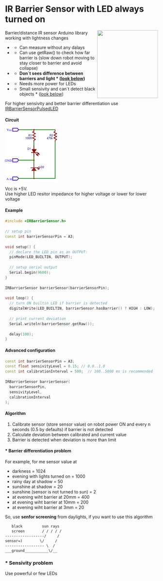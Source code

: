 # IR Barrier Sensor with LED always turned on
<img src="http://python.rk.edu.pl/site_media/resources/python.rk.edu.pl/images/pymcu_led_photodiode.jpg" align="right" width="200" height="223"/>

Barrier/distance IR sensor Arduino library  working with lightness changes

* + Can measure without any dalays<br/>
* + Can use getRaw() to check how far barrier is (slow down robot moving to stay closer to barrier and avoid collapse)
* - **Don`t sees difference between barriers and light * ([look below](#-barrier-differentiation-problem))**<br/>
* - Needs more power for LEDs<br/>
* - Small sensivity and can`t detect black objects * ([look below](#-sensivity-problem))<br/>

For higher sensivity and better barrier differentiation use <a href="https://github.com/el-fuego/IRBarrierSensorPulsedLED">IRBarrierSensorPulsedLED</a>

#### Circuit 
<img src="circuit.png" />

Vcc is +5V. <br/>
Use higher LED resitor impedance for higher voltage or lower for lower voltage

#### Example
```cpp
#include <IRBarrierSensor.h>

// setup pin
const int barrierSensorPin = A3;

void setup() {
  // declare the LED pin as an OUTPUT:
  pinMode(LED_BUILTIN, OUTPUT);

  // setup serial output
  Serial.begin(9600);
}

IRBarrierSensor barrierSensor(barrierSensorPin);

void loop() {
  // turn ON builtin LED if barrier is detected
  digitalWrite(LED_BUILTIN, barrierSensor.hasBarrier() ? HIGH : LOW);
  
  // print current deviation
  Serial.writeln(barrierSensor.getRaw());
  
  delay(100);
}
```

#### Advanced configuration
```cpp
const int barrierSensorPin = A3;
const float sensivityLevel = 0.15; // 0.0..1.0
const int calibrationInterval = 500;  // 100..5000 ms is recommended

IRBarrierSensor barrierSensor(
  barrierSensorPin,
  sensivityLevel,
  calibrationInterval
);
```

#### Algorithm
1. Calibrate sensor (store sensor value) on robot power ON and every n seconds (0.5 by defaults) if barrier is not detected
2. Calculate deviation between calibrated and current value
3. Barrier is detected when deviation is more than limit

#### * Barrier differentiation problem
For example, for me sensor value at 
* darkness = 1024
* evening with lights turned on = 1000
* rainy day at shadow = 50
* sunshine at shadow = 20
* sunshine (sensor is not turned to sun) = 2
* at evening wiht barrier at 20mm = 400
* at evening wiht barrier at 10mm = 200
* at evening wiht barrier at 3mm = 20

So, use **senfor screening** from daylights, if you want to use this algorithm

```
   black         sun rays
   screen        / / / / /
------------------/     /
sensor=)        \/     /
------------------ \  /
___ground___________\/__
```

### * Sensivity problem
Use powerful or few LEDs
